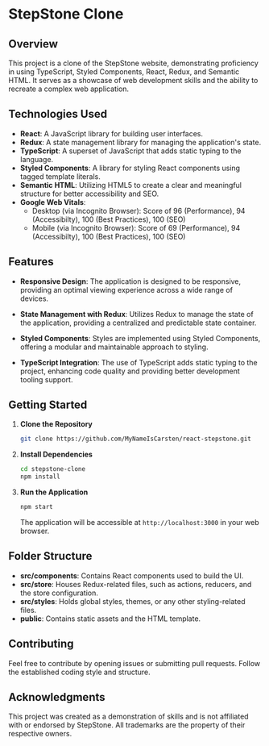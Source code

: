 # StepStone Clone

## Overview

This project is a clone of the StepStone website, demonstrating proficiency in using TypeScript, Styled Components, React, Redux, and Semantic HTML. It serves as a showcase of web development skills and the ability to recreate a complex web application.

## Technologies Used

- **React**: A JavaScript library for building user interfaces.
- **Redux**: A state management library for managing the application's state.
- **TypeScript**: A superset of JavaScript that adds static typing to the language.
- **Styled Components**: A library for styling React components using tagged template literals.
- **Semantic HTML**: Utilizing HTML5 to create a clear and meaningful structure for better accessibility and SEO.
- **Google Web Vitals**: 
   - Desktop (via Incognito Browser): Score of 96 (Performance), 94 (Accessibilty), 100 (Best Practices), 100 (SEO)
   - Mobile (via Incognito Browser): Score of 69 (Performance), 94 (Accessibilty), 100 (Best Practices), 100 (SEO)

## Features

- **Responsive Design**: The application is designed to be responsive, providing an optimal viewing experience across a wide range of devices.
  
- **State Management with Redux**: Utilizes Redux to manage the state of the application, providing a centralized and predictable state container.

- **Styled Components**: Styles are implemented using Styled Components, offering a modular and maintainable approach to styling.

- **TypeScript Integration**: The use of TypeScript adds static typing to the project, enhancing code quality and providing better development tooling support.

## Getting Started

1. **Clone the Repository**

   ```bash
   git clone https://github.com/MyNameIsCarsten/react-stepstone.git
   ```

2. **Install Dependencies**

   ```bash
   cd stepstone-clone
   npm install
   ```

3. **Run the Application**

   ```bash
   npm start
   ```

   The application will be accessible at `http://localhost:3000` in your web browser.

## Folder Structure

- **src/components**: Contains React components used to build the UI.
- **src/store**: Houses Redux-related files, such as actions, reducers, and the store configuration.
- **src/styles**: Holds global styles, themes, or any other styling-related files.
- **public**: Contains static assets and the HTML template.

## Contributing

Feel free to contribute by opening issues or submitting pull requests. Follow the established coding style and structure.

## Acknowledgments

This project was created as a demonstration of skills and is not affiliated with or endorsed by StepStone. All trademarks are the property of their respective owners.